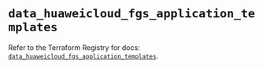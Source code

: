 # `data_huaweicloud_fgs_application_templates`

Refer to the Terraform Registry for docs: [`data_huaweicloud_fgs_application_templates`](https://registry.terraform.io/providers/huaweicloud/huaweicloud/1.71.1/docs/data-sources/fgs_application_templates).
